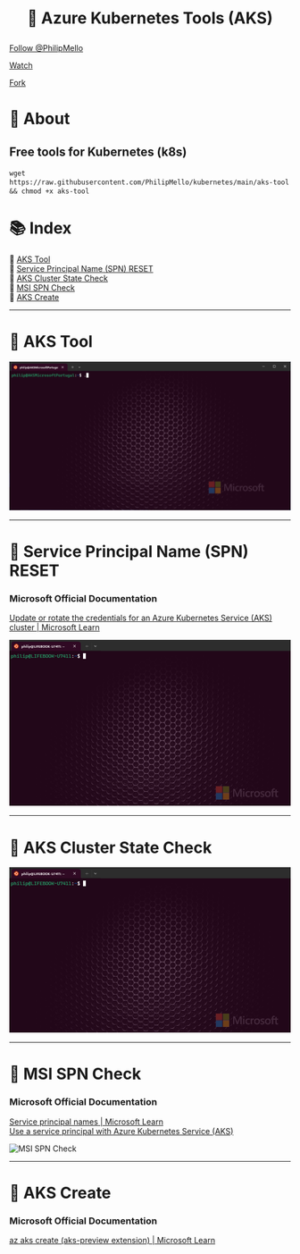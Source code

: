 # <p align="center">🔧 Azure Kubernetes Tools (AKS)</p>

<!--START-->
<a class="github-button" href="https://github.com/PhilipMello" data-color-scheme="no-preference: light; light: light; dark: dark;" data-size="large" aria-label="Follow @PhilipMello on GitHub">Follow @PhilipMello</a>
<!--END-->

<!--START-->
<a class="github-button" href="https://github.com/PhilipMello/kubernetes/subscription" data-color-scheme="no-preference: light; light: light; dark: dark;" data-icon="octicon-eye" data-size="large" aria-label="Watch PhilipMello/kubernetes on GitHub">Watch</a>
<!--END-->

<!--START-->
<a class="github-button" href="https://github.com/PhilipMello/kubernetes/fork" data-color-scheme="no-preference: light; light: light; dark: dark;" data-icon="octicon-repo-forked" data-size="large" aria-label="Fork PhilipMello/kubernetes on GitHub">Fork</a>
<script async defer src="https://buttons.github.io/buttons.js"></script>
<!--END-->

# 📝 About
## Free tools for Kubernetes (k8s)

```
wget https://raw.githubusercontent.com/PhilipMello/kubernetes/main/aks-tool && chmod +x aks-tool
```

# 📚 Index
🔖 [AKS Tool](#-aks-tool)<br>
🔖 [Service Principal Name (SPN) RESET](#-service-principal-name-spn-reset)<br>
🔖 [AKS Cluster State Check](#-aks-cluster-state-check)<br>
🔖 [MSI SPN Check](#-msi-spn-check)<br>
🔖 [AKS Create](#-aks-create)<br>

---
# 🔧 AKS Tool

![AKS Tool](assets/images/aks-tool.gif)

---

# 🔧 Service Principal Name (SPN) RESET

### Microsoft Official Documentation
[Update or rotate the credentials for an Azure Kubernetes Service (AKS) cluster | Microsoft Learn](https://learn.microsoft.com/en-us/azure/aks/update-credentials#update-or-create-a-new-service-principal-for-your-aks-cluster "Update or rotate the credentials for an Azure Kubernetes Service (AKS) cluster | Microsoft Learn")

![SPN Reset](assets/images/spn-reset.gif)

---
# 🔧 AKS Cluster State Check

![State Check](assets/images/state-check.gif)

---
# 🔧 MSI SPN Check

### Microsoft Official Documentation
[Service principal names | Microsoft Learn](https://learn.microsoft.com/en-us/windows/win32/ad/service-principal-names "Service principal names | Microsoft Learn")<br>
[Use a service principal with Azure Kubernetes Service (AKS)](https://learn.microsoft.com/en-us/azure/aks/kubernetes-service-principal?tabs=azure-cli "Use a service principal with Azure Kubernetes Service (AKS) | Microsoft Learn")<br>

![MSI SPN Check](assets/images/msi-spn-check.gif)

---
# 🔧 AKS Create

### Microsoft Official Documentation
[az aks create (aks-preview extension) | Microsoft Learn](https://learn.microsoft.com/en-us/cli/azure/aks?view=azure-cli-latest#az-aks-create "az aks create (aks-preview extension)")


